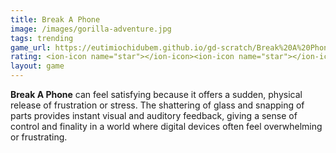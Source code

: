 ```yaml
---
title: Break A Phone
image: /images/gorilla-adventure.jpg
tags: trending
game_url: https://eutimiochidubem.github.io/gd-scratch/Break%20A%20Phone.html
rating: <ion-icon name="star"></ion-icon><ion-icon name="star"></ion-icon><ion-icon name="star"></ion-icon><ion-icon name="star"></ion-icon><ion-icon name="star"></ion-icon>
layout: game
---
```


**Break A Phone** can feel satisfying because it offers a sudden, physical release of frustration or stress. The shattering of glass and snapping of parts provides instant visual and auditory feedback, giving a sense of control and finality in a world where digital devices often feel overwhelming or frustrating.

